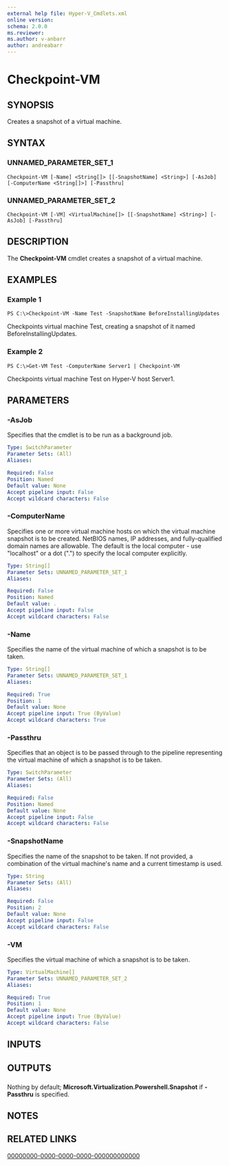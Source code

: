 ```yaml
---
external help file: Hyper-V_Cmdlets.xml
online version: 
schema: 2.0.0
ms.reviewer:
ms.author: v-anbarr
author: andreabarr
---
```


# Checkpoint-VM

## SYNOPSIS
Creates a snapshot of a virtual machine.

## SYNTAX

### UNNAMED_PARAMETER_SET_1
```
Checkpoint-VM [-Name] <String[]> [[-SnapshotName] <String>] [-AsJob] [-ComputerName <String[]>] [-Passthru]
```

### UNNAMED_PARAMETER_SET_2
```
Checkpoint-VM [-VM] <VirtualMachine[]> [[-SnapshotName] <String>] [-AsJob] [-Passthru]
```

## DESCRIPTION
The **Checkpoint-VM** cmdlet creates a snapshot of a virtual machine.

## EXAMPLES

### Example 1
```
PS C:\>Checkpoint-VM -Name Test -SnapshotName BeforeInstallingUpdates
```

Checkpoints virtual machine Test, creating a snapshot of it named BeforeInstallingUpdates.

### Example 2
```
PS C:\>Get-VM Test -ComputerName Server1 | Checkpoint-VM
```

Checkpoints virtual machine Test on Hyper-V host Server1.

## PARAMETERS

### -AsJob
Specifies that the cmdlet is to be run as a background job.

```yaml
Type: SwitchParameter
Parameter Sets: (All)
Aliases: 

Required: False
Position: Named
Default value: None
Accept pipeline input: False
Accept wildcard characters: False
```

### -ComputerName
Specifies one or more virtual machine hosts on which the virtual machine snapshot is to be created.
NetBIOS names, IP addresses, and fully-qualified domain names are allowable.
The default is the local computer - use "localhost" or a dot (".") to specify the local computer explicitly.

```yaml
Type: String[]
Parameter Sets: UNNAMED_PARAMETER_SET_1
Aliases: 

Required: False
Position: Named
Default value: .
Accept pipeline input: False
Accept wildcard characters: False
```

### -Name
Specifies the name of the virtual machine of which a snapshot is to be taken.

```yaml
Type: String[]
Parameter Sets: UNNAMED_PARAMETER_SET_1
Aliases: 

Required: True
Position: 1
Default value: None
Accept pipeline input: True (ByValue)
Accept wildcard characters: True
```

### -Passthru
Specifies that an object is to be passed through to the pipeline representing the virtual machine of which a snapshot is to be taken.

```yaml
Type: SwitchParameter
Parameter Sets: (All)
Aliases: 

Required: False
Position: Named
Default value: None
Accept pipeline input: False
Accept wildcard characters: False
```

### -SnapshotName
Specifies the name of the snapshot to be taken.
If not provided, a combination of the virtual machine's name and a current timestamp is used.

```yaml
Type: String
Parameter Sets: (All)
Aliases: 

Required: False
Position: 2
Default value: None
Accept pipeline input: False
Accept wildcard characters: False
```

### -VM
Specifies the virtual machine of which a snapshot is to be taken.

```yaml
Type: VirtualMachine[]
Parameter Sets: UNNAMED_PARAMETER_SET_2
Aliases: 

Required: True
Position: 1
Default value: None
Accept pipeline input: True (ByValue)
Accept wildcard characters: False
```

## INPUTS

## OUTPUTS

### 
Nothing by default; **Microsoft.Virtualization.Powershell.Snapshot** if **-Passthru** is specified.

## NOTES

## RELATED LINKS

[00000000-0000-0000-0000-000000000000](00000000-0000-0000-0000-000000000000)


